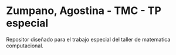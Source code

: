# Zumpano, Agostina - TMC - TP especial
Repositor diseñado para el trabajo especial del taller de matematica computacional.
